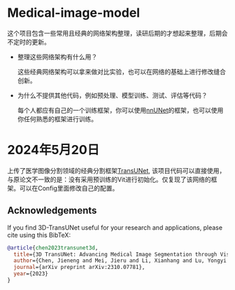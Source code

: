 # Medical-image-model
这个项目包含一些常用且经典的网络架构整理，读研后期的才想起来整理，后期会不定时的更新。

- 整理这些网络架构有什么用？

  这些经典网络架构可以拿来做对比实验，也可以在网络的基础上进行修改缝合创新。

 
  
- 为什么不提供其他代码，例如预处理、模型训练、测试、评估等代码？

  每个人都应有自己的一个训练框架，你可以使用[nnUNet](https://github.com/MIC-DKFZ/nnUNet)的框架，也可以使用你任何熟悉的框架进行训练。
# 2024年5月20日
上传了医学图像分割领域的经典分割框架[TransUNet](https://github.com/Beckschen/TransUNet), 该项目代码可以直接使用，与原论文不一致的是：没有采用预训练的Vit进行初始化。仅复现了该网络的框架。可以在Config里面修改自己的配置。
## Acknowledgements
If you find 3D-TransUNet useful for your research and applications, please cite using this BibTeX:
```bibtex
@article{chen2023transunet3d,
  title={3D TransUNet: Advancing Medical Image Segmentation through Vision Transformers},
  author={Chen, Jieneng and Mei, Jieru and Li, Xianhang and Lu, Yongyi and Yu, Qihang and Wei, Qingyue},
  journal={arXiv preprint arXiv:2310.07781},
  year={2023}
}
